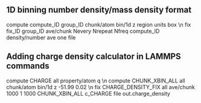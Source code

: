 ## 1D binning number density/mass density format
compute compute_ID group_ID chunk/atom bin/1d z <lower> <width> region <regionID> units box \n
fix fix_ID group_ID ave/chunk Nevery Nrepeat Nfreq compute_ID density/number ave one file <filename>

## Adding charge density calculator in LAMMPS commands
compute CHARGE all property/atom q \n
compute CHUNK_XBIN_ALL all chunk/atom bin/1d z -51.99 0.02 \n 
fix CHARGE_DENSITY_FIX all ave/chunk 1000 1 1000 CHUNK_XBIN_ALL c_CHARGE file out.charge_density
